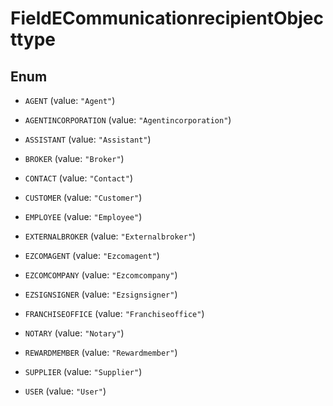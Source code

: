 

# FieldECommunicationrecipientObjecttype

## Enum


* `AGENT` (value: `"Agent"`)

* `AGENTINCORPORATION` (value: `"Agentincorporation"`)

* `ASSISTANT` (value: `"Assistant"`)

* `BROKER` (value: `"Broker"`)

* `CONTACT` (value: `"Contact"`)

* `CUSTOMER` (value: `"Customer"`)

* `EMPLOYEE` (value: `"Employee"`)

* `EXTERNALBROKER` (value: `"Externalbroker"`)

* `EZCOMAGENT` (value: `"Ezcomagent"`)

* `EZCOMCOMPANY` (value: `"Ezcomcompany"`)

* `EZSIGNSIGNER` (value: `"Ezsignsigner"`)

* `FRANCHISEOFFICE` (value: `"Franchiseoffice"`)

* `NOTARY` (value: `"Notary"`)

* `REWARDMEMBER` (value: `"Rewardmember"`)

* `SUPPLIER` (value: `"Supplier"`)

* `USER` (value: `"User"`)



